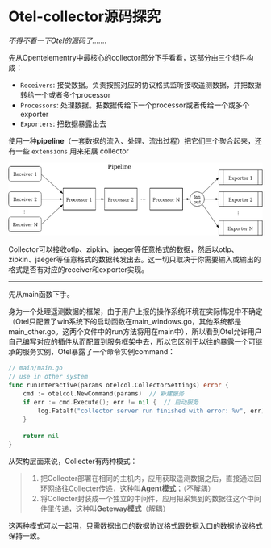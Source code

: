 # Otel-collector源码探究

*不得不看一下Otel的源码了.......*

先从Opentelementry中最核心的collector部分下手看看，这部分由三个组件构成：

- `Receivers`: 接受数据。负责按照对应的协议格式监听接收遥测数据，并把数据转给一个或者多个processor
- `Processors`: 处理数据。把数据传给下一个processor或者传给一个或多个exporter
- `Exporters`: 把数据暴露出去

使用一种**pipeline**（一套数据的流入、处理、流出过程）把它们三个聚合起来，还有一些 `extensions` 用来拓展 collector

![](https://github.com/yanyanran/pictures/blob/main/Otel%20pipeline.png?raw=true)

Collector可以接收otlp、zipkin、jaeger等任意格式的数据，然后以otlp、zipkin、jaeger等任意格式的数据转发出去。这一切只取决于你需要输入或输出的格式是否有对应的receiver和exporter实现。

------

先从main函数下手。

身为一个处理遥测数据的框架，由于用户上报的操作系统环境在实际情况中不确定（Otel只配置了win系统下的启动函数在main_windows.go，其他系统都是main_other.go。这两个文件中的run方法将用在main中），所以看到Otel允许用户自己编写对应的插件从而配置到服务框架中去，所以它区别于以往的暴露一个可继承的服务实例，Otel暴露了一个命令实例command：

```go
// main/main.go
// use in other system
func runInteractive(params otelcol.CollectorSettings) error {
	cmd := otelcol.NewCommand(params)  // 新建服务
	if err := cmd.Execute(); err != nil {  // 启动服务
		log.Fatalf("collector server run finished with error: %v", err)
	}

	return nil
}
```

从架构层面来说，Collecter有两种模式：

> 1. 把Collecter部署在相同的主机内，应用获取遥测数据之后，直接通过回环网络往Collecter传递，这种叫**Agent模式**；（不解耦）
> 2. 将Collecter封装成一个独立的中间件，应用把采集到的数据往这个中间件里传递，这种叫**Geteway模式**（解耦）

这两种模式可以一起用，只需数据出口的数据协议格式跟数据入口的数据协议格式保持一致。